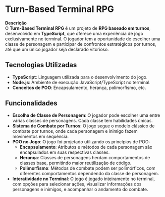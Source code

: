 # Turn-Based Terminal RPG

**Descrição**  
O **Turn-Based Terminal RPG** é um projeto de **RPG baseado em turnos**, desenvolvido em **TypeScript**, que oferece uma experiência de jogo exclusivamente no terminal. O jogador tem a oportunidade de escolher uma classe de personagem e participar de confrontos estratégicos por turnos, até que um único jogador seja declarado vitorioso.

## Tecnologias Utilizadas

- **TypeScript**: Linguagem utilizada para o desenvolvimento do jogo.
- **Node.js**: Ambiente de execução JavaScript/TypeScript no terminal.
- **Conceitos de POO**: Encapsulamento, herança, polimorfismo, etc.

## Funcionalidades

- **Escolha de Classe de Personagem**: O jogador pode escolher uma entre várias classes de personagens. Cada classe tem habilidades únicas.
- **Sistema de Combate por Turnos**: O jogo segue o modelo clássico de combate por turnos, onde cada personagem e inimigo fazem movimentos em sequência.
- **POO no Jogo**: O jogo foi projetado utilizando os princípios de POO:
  - **Encapsulamento**: Atributos e métodos de cada personagem são encapsulados em suas respectivas classes.
  - **Herança**: Classes de personagens herdam comportamentos de classes base, permitindo maior reutilização de código.
  - **Polimorfismo**: Métodos de combate podem ser polimórficos, com diferentes comportamentos dependendo da classe de personagem.
- **Interatividade no Terminal**: O jogo é jogado inteiramente no terminal, com opções para selecionar ações, visualizar informações dos personagens e inimigos, e acompanhar o andamento do combate.
